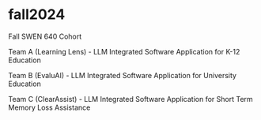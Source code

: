 # fall2024
Fall SWEN 640 Cohort

Team A (Learning Lens) - LLM Integrated Software Application for K-12 Education

Team B (EvaluAI) - LLM Integrated Software Application for University Education

Team C (ClearAssist) - LLM Integrated Software Application for Short Term Memory Loss Assistance
